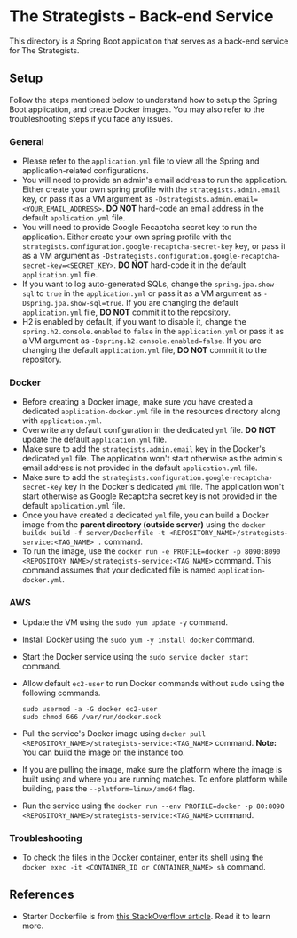 # The Strategists - Back-end Service

This directory is a Spring Boot application that serves as a back-end service for The Strategists.

## Setup

Follow the steps mentioned below to understand how to setup the Spring Boot application, and create Docker images. You may also refer to the troubleshooting steps if you face any issues.

### General
- Please refer to the `application.yml` file to view all the Spring and application-related configurations.
- You will need to provide an admin's email address to run the application. Either create your own spring profile with the `strategists.admin.email` key, or pass it as a VM argument as `-Dstrategists.admin.email=<YOUR_EMAIL_ADDRESS>`. **DO NOT** hard-code an email address in the default `application.yml` file.
- You will need to provide Google Recaptcha secret key to run the application. Either create your own spring profile with the `strategists.configuration.google-recaptcha-secret-key` key, or pass it as a VM argument as `-Dstrategists.configuration.google-recaptcha-secret-key=<SECRET_KEY>`. **DO NOT** hard-code it in the default `application.yml` file.
- If you want to log auto-generated SQLs, change the `spring.jpa.show-sql` to `true` in the `application.yml` or pass it as a VM argument as `-Dspring.jpa.show-sql=true`. If you are changing the default `application.yml` file, **DO NOT** commit it to the repository.
- H2 is enabled by default, if you want to disable it, change the `spring.h2.console.enabled` to `false` in the `application.yml` or pass it as a VM argument as `-Dspring.h2.console.enabled=false`. If you are changing the default `application.yml` file, **DO NOT** commit it to the repository.

### Docker
- Before creating a Docker image, make sure you have created a dedicated `application-docker.yml` file in the resources directory along with `application.yml`.
- Overwrite any default configuration in the dedicated `yml` file. **DO NOT** update the default `application.yml` file.
- Make sure to add the `strategists.admin.email` key in the Docker's dedicated `yml` file. The application won't start otherwise as the admin's email address is not provided in the default `application.yml` file.
- Make sure to add the `strategists.configuration.google-recaptcha-secret-key` key in the Docker's dedicated `yml` file. The application won't start otherwise as Google Recaptcha secret key is not provided in the default `application.yml` file.
- Once you have created a dedicated `yml` file, you can build a Docker image from the **parent directory (outside server)** using the `docker buildx build -f server/Dockerfile -t <REPOSITORY_NAME>/strategists-service:<TAG_NAME> .` command.
- To run the image, use the `docker run -e PROFILE=docker -p 8090:8090 <REPOSITORY_NAME>/strategists-service:<TAG_NAME>` command. This command assumes that your dedicated file is named `application-docker.yml`.

### AWS

- Update the VM using the `sudo yum update -y` command.
- Install Docker using the `sudo yum -y install docker` command.
- Start the Docker service using the `sudo service docker start` command.
- Allow default `ec2-user` to run Docker commands without sudo using the following commands.
    
    ```
    sudo usermod -a -G docker ec2-user
    sudo chmod 666 /var/run/docker.sock
    ```
- Pull the service's Docker image using `docker pull <REPOSITORY_NAME>/strategists-service:<TAG_NAME>` command. **Note:** You can build the image on the instance too.
- If you are pulling the image, make sure the platform where the image is built using and where you are running matches. To enfore platform while building, pass the `--platform=linux/amd64` flag.
- Run the service using the `docker run --env PROFILE=docker -p 80:8090 <REPOSITORY_NAME>/strategists-service:<TAG_NAME>` command.

### Troubleshooting
- To check the files in the Docker container, enter its shell using the `docker exec -it <CONTAINER_ID or CONTAINER_NAME> sh` command.

## References
- Starter Dockerfile is from [this StackOverflow article](https://stackoverflow.com/questions/27767264/how-to-dockerize-maven-project-and-how-many-ways-to-accomplish-it). Read it to learn more.